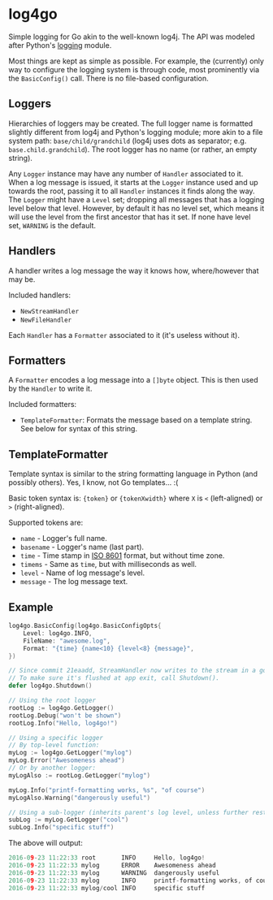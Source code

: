 # log4go #

Simple logging for Go akin to the well-known log4j.
The API was modeled after Python's [logging](https://docs.python.org/3/library/logging.html) module.

Most things are kept as simple as possible. For example, the (currently) only way to configure the logging system is through code, most prominently via the `BasicConfig()` call. There is no file-based configuration.


## Loggers ##

Hierarchies of loggers may be created. The full logger name is formatted slightly different from log4j and Python's logging module; more akin to a file system path: `base/child/grandchild` (log4j uses dots as separator; e.g. `base.child.grandchild`). The root logger has no name (or rather, an empty string).

Any `Logger` instance may have any number of `Handler` associated to it. When a log message is issued, it starts at the `Logger` instance used and up towards the root, passing it to all `Handler` instances it finds along the way.
The `Logger` might have a `Level` set; dropping all messages that has a logging level below that level. However, by default it has no level set, which means it will use the level from the first ancestor that has it set. If none have level set, `WARNING` is the default.


## Handlers ##

A handler writes a log message the way it knows how, where/however that may be.

Included handlers:

* `NewStreamHandler`
* `NewFileHandler`

Each `Handler` has a `Formatter` associated to it (it's useless without it).


## Formatters ##

A `Formatter` encodes a log message into a `[]byte` object. This is then used by the `Handler` to write it.

Included formatters:

* `TemplateFormatter`: Formats the message based on a template string. See below for syntax of this string.


## TemplateFormatter ##

Template syntax is similar to the string formatting language in Python (and possibly others). Yes, I know, not Go templates... :(

Basic token syntax is: `{token}` or `{tokenXwidth}` where `X` is `<` (left-aligned) or `>` (right-aligned).

Supported tokens are:

* `name` - Logger's full name.
* `basename` - Logger's name (last part).
* `time` - Time stamp in [ISO 8601](https://en.wikipedia.org/wiki/ISO_8601) format, but without time zone.
* `timems` - Same as `time`, but with milliseconds as well.
* `level` - Name of log message's level.
* `message` - The log message text.


## Example ##

```go
log4go.BasicConfig(log4go.BasicConfigOpts{
    Level: log4go.INFO,
    FileName: "awesome.log",
    Format: "{time} {name<10} {level<8} {message}",
})

// Since commit 21eaadd, StreamHandler now writes to the stream in a goroutine.
// To make sure it's flushed at app exit, call Shutdown().
defer log4go.Shutdown()

// Using the root logger
rootLog := log4go.GetLogger()
rootLog.Debug("won't be shown")
rootLog.Info("Hello, log4go!")

// Using a specific logger
// By top-level function:
myLog := log4go.GetLogger("mylog")
myLog.Error("Awesomeness ahead")
// Or by another logger:
myLogAlso := rootLog.GetLogger("mylog")

myLog.Info("printf-formatting works, %s", "of course")
myLogAlso.Warning("dangerously useful")

// Using a sub-logger (inherits parent's log level, unless further restricted)
subLog := myLog.GetLogger("cool")
subLog.Info("specific stuff")
```

The above will output:
```go
2016-09-23 11:22:33 root       INFO     Hello, log4go!
2016-09-23 11:22:33 mylog      ERROR    Awesomeness ahead
2016-09-23 11:22:33 mylog      WARNING  dangerously useful
2016-09-23 11:22:33 mylog      INFO     printf-formatting works, of course
2016-09-23 11:22:33 mylog/cool INFO     specific stuff
```
